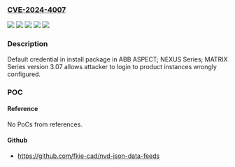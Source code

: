 ### [CVE-2024-4007](https://cve.mitre.org/cgi-bin/cvename.cgi?name=CVE-2024-4007)
![](https://img.shields.io/static/v1?label=Product&message=ASPECT%20Enterprise%20(ASP-ENT-x)&color=blue)
![](https://img.shields.io/static/v1?label=Product&message=MATRIX%20Series(MAT-x)&color=blue)
![](https://img.shields.io/static/v1?label=Product&message=NEXUS%20Series%20(NEX-2x%2C%20NEXUS-3-x)&color=blue)
![](https://img.shields.io/static/v1?label=Version&message=%3D%203.07%20&color=brighgreen)
![](https://img.shields.io/static/v1?label=Vulnerability&message=CWE-1392%3A%20Use%20of%20Default%20Credentials&color=brighgreen)

### Description

Default credential in install package in ABB ASPECT; NEXUS Series; MATRIX Series version 3.07 allows attacker to login to product instances wrongly configured.

### POC

#### Reference
No PoCs from references.

#### Github
- https://github.com/fkie-cad/nvd-json-data-feeds

